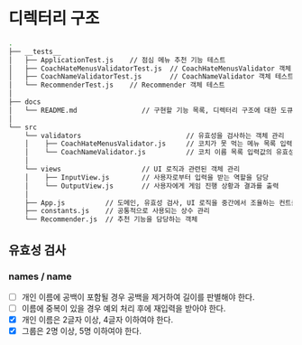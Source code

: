 # 디렉터리 구조

```bash
.
├── __tests__
│   ├── ApplicationTest.js    // 점심 메뉴 추천 기능 테스트
│   ├── CoachHateMenusValidatorTest.js  // CoachHateMenusValidator 객체 테스트
│   ├── CoachNameValidatorTest.js       // CoachNameValidator 객체 테스트
│   └── RecommenderTest.js    // Recommender 객체 테스트
│
├── docs
│   └── README.md                // 구현할 기능 목록, 디렉터리 구조에 대한 도큐먼트
│
└── src
    └── validators                          // 유효성을 검사하는 객체 관리
    │    ├── CoachHateMenusValidator.js     // 코치가 못 먹는 메뉴 목록 입력값의 유효성 검사
    │    └── CoachNameValidator.js          // 코치 이름 목록 입력값의 유효성 검사
    │
    └── views                    // UI 로직과 관련된 객체 관리
    │    ├── InputView.js        // 사용자로부터 입력을 받는 역할을 담당
    │    └── OutputView.js       // 사용자에게 게임 진행 상황과 결과를 출력
    │
    ├── App.js          // 도메인, 유효성 검사, UI 로직을 중간에서 조율하는 컨트롤러
    ├── constants.js    // 공통적으로 사용되는 상수 관리
    └── Recommender.js  // 추천 기능을 담당하는 객체
```

## 유효성 검사

### names / name

- [ ] 개인 이름에 공백이 포함될 경우 공백을 제거하여 길이를 판별해야 한다.
- [ ] 이름에 중복이 있을 경우 예외 처리 후에 재입력을 받아야 한다.
- [x] 개인 이름은 2글자 이상, 4글자 이하여야 한다.
- [x] 그룹은 2명 이상, 5명 이하여야 한다.
